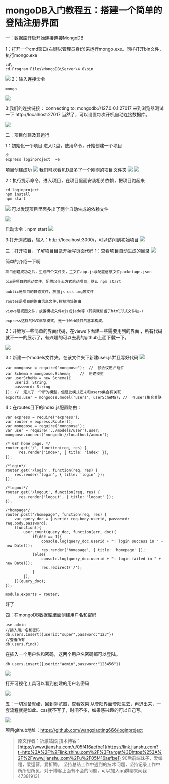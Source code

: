 # mongoDB入门教程五：搭建一个简单的登陆注册界面

一：数据库开启开始连接连接MongoDB 

1：打开一个cmd窗口(右键以管理员身份)来运行mongo.exe。同样打开bin文件，执行mongo.exe
```
cd\
cd Program Files\MongoDB\Server\4.0\bin
```
![](https://upload-images.jianshu.io/upload_images/5640239-031485e066581d0b.png?imageMogr2/auto-orient/strip%7CimageView2/2/w/1240)
2：输入连接命令
```
mongo
```
![](https://upload-images.jianshu.io/upload_images/5640239-375c99e09a864e88.png?imageMogr2/auto-orient/strip%7CimageView2/2/w/1240)

3:我们的连接链接：
connecting to: mongodb://127.0.0.1:27017
来到浏览器测试一下
http://localhost:27017
当然了，可以设置每次开机自动连接数据库。


![](https://upload-images.jianshu.io/upload_images/5640239-fb653d52d60ed9b8.png?imageMogr2/auto-orient/strip%7CimageView2/2/w/1240)



二：项目创建及其运行

1：初始化一个项目
进入D盘，使用命令，开始创建一个项目
```
d:
express loginproject  -e
```


项目创建成功
![](https://upload-images.jianshu.io/upload_images/5640239-3e5eeb801be3de3b.png?imageMogr2/auto-orient/strip%7CimageView2/2/w/1240)
我们可以看见D盘多了一个刚刚的项目文件夹
![](https://upload-images.jianshu.io/upload_images/5640239-a321b31d77c8ff2d.png?imageMogr2/auto-orient/strip%7CimageView2/2/w/1240)
![](https://upload-images.jianshu.io/upload_images/5640239-a24abd37a4ac940a.png?imageMogr2/auto-orient/strip%7CimageView2/2/w/1240)



2：执行提示命令，进入项目，在项目里面安装相关依赖，把项目跑起来
```
cd loginproject
npm install
npm start 
```


![](https://upload-images.jianshu.io/upload_images/5640239-9eb9877ff1f50520.png?imageMogr2/auto-orient/strip%7CimageView2/2/w/1240)
可以发现项目里面多出了两个自动生成的依赖文件

![](https://upload-images.jianshu.io/upload_images/5640239-11c866d7ab347ff9.png?imageMogr2/auto-orient/strip%7CimageView2/2/w/1240)

启动命令：npm start 
![](https://upload-images.jianshu.io/upload_images/5640239-e521b47fb91c8d20.png?imageMogr2/auto-orient/strip%7CimageView2/2/w/1240)



3:打开浏览器，输入：http://localhost:3000/，可以访问到初始项目
![](https://upload-images.jianshu.io/upload_images/5640239-3ca987fe92ce39d0.png?imageMogr2/auto-orient/strip%7CimageView2/2/w/1240)

三：打开项目，了解项目目录开始写页面代码
1：查看项目自动生成的目录
![](https://upload-images.jianshu.io/upload_images/5640239-cd2c48529479a8f4.png?imageMogr2/auto-orient/strip%7CimageView2/2/w/1240)

简单的介绍一下啊

```
项目创建成功之后，生成四个文件夹，主文件app.js与配置信息文件packetage.json

bin是项目的启动文件，配置以什么方式启动项目，默认 npm start

public是项目的静态文件，放置js css img等文件

routes是项目的路由信息文件,控制地址路由

views是视图文件，放置模板文件ejs或jade等（其实就相当于html形式文件啦~)

express这样的MVC框架模式，是一个Web项目的基本构成。
```
2：开始写一些简单的界面代码，在views下面建一些需要用到的界面 ，所有代码就不一一的展示了，有兴趣的可以去我的github上面下载一下。

![](https://upload-images.jianshu.io/upload_images/5640239-7d5d9298cd726cf0.png?imageMogr2/auto-orient/strip%7CimageView2/2/w/1240)



3：新建一个models文件夹，在该文件夹下新建user.js并且写好代码
![](https://upload-images.jianshu.io/upload_images/5640239-51865df2859a4fd5.png?imageMogr2/auto-orient/strip%7CimageView2/2/w/1240)
```
var mongoose = require("mongoose");  //  顶会议用户组件
var Schema = mongoose.Schema;    //  创建模型
var userScheMa = new Schema({
    userid: String,
    password: String
}); //  定义了一个新的模型，但是此模式还未和users集合有关联
exports.user = mongoose.model('users', userScheMa); //  与users集合关联
```

4：在routes目下的index.js配置路由：
```
var express = require('express');
var router = express.Router();
var mongoose = require('mongoose');
var user = require('../models/user').user;
mongoose.connect('mongodb://localhost/admin');
 
/* GET home page. */
router.get('/', function(req, res) {
      res.render('index', { title: 'index' });
});
 
/*login*/
router.get('/login', function(req, res) {
    res.render('login', { title: 'login' });
});
 
/*logout*/
router.get('/logout', function(req, res) {
      res.render('logout', { title: 'logout' });
});
 
/*hompage*/
router.post('/homepage', function(req, res) {
    var query_doc = {userid: req.body.userid, password: req.body.password};
    (function(){
        user.count(query_doc, function(err, doc){
            if(doc == 1){
                console.log(query_doc.userid + ": login success in " + new Date());
                res.render('homepage', { title: 'homepage' });
            }else{
                console.log(query_doc.userid + ": login failed in " + new Date());
                res.redirect('/');
            }
        });
    })(query_doc);
});
 
module.exports = router;
```

好了

四：在mongoDB数据库里面创建用户名和密码
```
use admin
//插入用户名和密码
db.users.insert({userid:"super",password:"123"})
//查看所有
db.users.find()
```

在插入一个用户名和密码，这两个用户名密码都可以登陆。
```
db.users.insert({userid:"admin",password:"123456"})
```

![](https://upload-images.jianshu.io/upload_images/5640239-3c7929437f82e95c.png?imageMogr2/auto-orient/strip%7CimageView2/2/w/1240)

打开可视化工具可以看到创建的用户名密码

![](https://upload-images.jianshu.io/upload_images/5640239-a55603d44221c789.png?imageMogr2/auto-orient/strip%7CimageView2/2/w/1240)

五：一切准备就绪，回到浏览器，查看效果
从登陆界面登陆进去，再退出来，一套流程就是如此。css就不写了，时间不多，如果感兴趣的可以自己写。

![](https://upload-images.jianshu.io/upload_images/5640239-ef43f9c60d3311ae.gif?imageMogr2/auto-orient/strip)

项目github地址：https://github.com/wangxiaoting666/loginproject

> 原文作者：祈澈姑娘 技术博客：[https://www.jianshu.com/u/05f416aefbe1](https://link.jianshu.com?t=http%3A%2F%2Flink.zhihu.com%2F%3Ftarget%3Dhttps%253A%2F%2Fwww.jianshu.com%2Fu%2F05f416aefbe1)
> 90后前端妹子，爱编程，爱运营，爱折腾。
坚持总结工作中遇到的技术问题，坚持记录工作中所所思所见，对于博客上面有不会的问题，可以加入qq群聊来问我：473819131.
